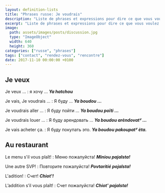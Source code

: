 ```yaml
---
layout: definition-lists
title: "Phrases russe: Je voudrais"
description: "Liste de phrases et expressions pour dire ce que vous voulez faire."
excerpt: "Liste de phrases et expressions pour dire ce que vous voulez faire."
image:
  path: assets/images/posts/discussion.jpg
  type: "ImageObject"
  width: 640
  height: 360
categories: ["russe", "phrases"]
tags: ["contact", "rendez-vous", "rencontre"]
date: 2017-11-10 00:00:00 +0100
---
```


## Je veux

Je veux …
: я хочу …
*__Ya hatchou__*

Je vais, Je voudrais …
: Я буду …
*__Ya boudou …__*

Je voudrais aller …
: Я буду пойти …
*__Ya boudou poïti …__*

Je voudrais louer …
: Я буду арендовать …
*__Ya boudou arèndovatʸ …__*

Je vais acheter ça.
: Я буду покупать это.
*__Ya boudou pakoupatʸ èta.__*


## Au restaurant

Le menu s'il vous plaît!
: Меню пожалуйста!
*__Miniou pajalsta!__*

Une autre SVP!
: Повторите пожалуйста!
*__Povtaritié pojalsta!__*

L'adition!
: Cчет!
*__Chiot'!__*

L’addition s’il vous plaît!
: Счет пожалуйста!
*__Chiot' pajalsta!__*
